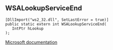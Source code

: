 ## WSALookupServiceEnd

```
[DllImport("ws2_32.dll", SetLastError = true)]
public static extern int WSALookupServiceEnd(
   IntPtr hLookup
);
```

[Microsoft documentation](https://docs.microsoft.com/en-us/windows/win32/api/winsock/nf-winsock-wsalookupserviceend)
